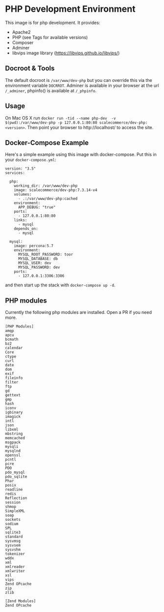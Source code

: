 # PHP Development Environment

This image is for php development. It provides:

* Apache2
* PHP (see Tags for available versions)
* Composer
* Adminer
* libvips image library (https://libvips.github.io/libvips/)

## Docroot & Tools
The default docroot is `/var/www/dev-php` but you can override this via the environment variable `DOCRROT`. Adminer is available in your browser at the url `/_adminer`, phpinfo() is available at `/_phpinfo`.

## Usage
On Mac OS X run `docker run -tid --name php-dev  -v $(pwd):/var/www/dev-php -p 127.0.0.1:80:80 scalecommerce/dev-php:<version>`. Then point your browser to http://localhost/ to access the site.

## Docker-Compose Example
Here's a simple example using this image with docker-compose. Put this in your `docker-compose.yml`:
```
version: "3.5"
services:

  php:
    working_dir: /var/www/dev-php
    image: scalecommerce/dev-php:7.3.14-v4
    volumes:
      - .:/var/www/dev-php:cached
    environment:
      APP_DEBUG: "true"
    ports:
      - 127.0.0.1:80:80
    links:
      - mysql
    depends_on:
      - mysql

  mysql:
    image: percona:5.7
    environment:
      MYSQL_ROOT_PASSWORD: toor
      MYSQL_DATABASE: db
      MYSQL_USER: dev
      MYSQL_PASSWORD: dev
    ports:
      - 127.0.0.1:3306:3306
```
and then start up the stack with `docker-compose up -d`.

## PHP modules
Currently the following php modules are installed. Open a PR if you need more.
```
[PHP Modules]
amqp
apcu
bcmath
bz2
calendar
Core
ctype
curl
date
dom
exif
fileinfo
filter
ftp
gd
gettext
gmp
hash
iconv
igbinary
imagick
intl
json
libxml
mbstring
memcached
msgpack
mysqli
mysqlnd
openssl
pcntl
pcre
PDO
pdo_mysql
pdo_sqlite
Phar
posix
readline
redis
Reflection
session
shmop
SimpleXML
soap
sockets
sodium
SPL
sqlite3
standard
sysvmsg
sysvsem
sysvshm
tokenizer
wddx
xml
xmlreader
xmlwriter
xsl
vips
Zend OPcache
zip
zlib

[Zend Modules]
Zend OPcache
```

